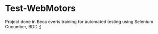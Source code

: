 # Test-WebMotors
Project done in Beca everis training for automated testing using Selenium Cucumber, BDD ;)
